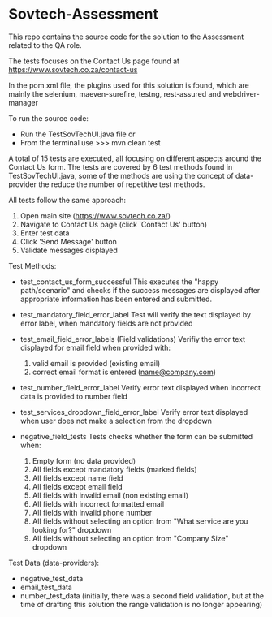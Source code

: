 # Sovtech-Assessment
 
This repo contains the source code for the solution to the Assessment related to the QA role.

The tests focuses on the Contact Us page found at https://www.sovtech.co.za/contact-us

In the pom.xml file, the plugins used for this solution is found, which are mainly the selenium, maeven-surefire, testng, rest-assured and webdriver-manager

To run the source code: 
 - Run the TestSovTechUI.java file or 
 - From the terminal use >>> mvn clean test 

A total of 15 tests are executed, all focusing on different aspects around the Contact Us form.
The tests are covered by 6 test methods found in TestSovTechUI.java, some of the methods are using the concept of data-provider the reduce the number of repetitive test methods.  

All tests follow the same approach:

1. Open main site (https://www.sovtech.co.za/)
2. Navigate to Contact Us page (click 'Contact Us' button)
3. Enter test data
4. Click 'Send Message' button
5. Validate messages displayed

Test Methods:

-  test_contact_us_form_successful
   This executes the "happy path/scenario" and checks if the success messages are displayed after appropriate information has been entered and submitted. 

-  test_mandatory_field_error_label
   Test will verify the text displayed by error label, when mandatory fields are not provided

-  test_email_field_error_labels (Field validations)
   Verifiy the error text displayed for email field when provided with:
    1. valid email is provided (existing email)
    2. correct email format is entered (name@company.com)

-  test_number_field_error_label
   Verify error text displayed when incorrect data is provided to number field 

-  test_services_dropdown_field_error_label
   Verify error text displayed when user does not make a selection from the dropdown

-  negative_field_tests
   Tests checks whether the form can be submitted when:
     1. Empty form (no data provided)
     2. All fields except mandatory fields (marked fields)
     3. All fields except name field
     4. All fields except email field
     5. All fields with invalid email (non existing email)
     6. All fields with incorrect formatted email
     7. All fields with invalid phone number
     8. All fields without selecting an option from "What service are you looking for?" dropdown
     9. All fields without selecting an option from "Company Size" dropdown


Test Data (data-providers):
-  negative_test_data
-  email_test_data
-  number_test_data (initially, there was a second field validation, but at the time of drafting this solution the range validation is no longer appearing)

